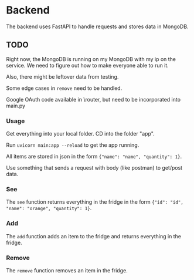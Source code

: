 # Backend

The backend uses FastAPI to handle requests and stores data in MongoDB.

## TODO

Right now, the MongoDB is running on my MongoDB with my ip on the service. We need to figure out how to make everyone able to run it.

Also, there might be leftover data from testing.

Some edge cases in `remove` need to be handled.

Google OAuth code available in \router, but need to be incorporated into main.py

### Usage

Get everything into your local folder. CD into the folder "app".

Run `uvicorn main:app --reload` to get the app running. 

All items are stored in json in the form `{"name": "name", "quantity": 1}`.

Use something that sends a request with body (like postman) to get/post data. 

### See

The `see` function returns everything in the fridge in the form `{"id": "id", "name": "orange", "quantity": 1}`.

### Add

The `add` function adds an item to the fridge and returns everything in the fridge.

### Remove

The `remove` function removes an item in the fridge.
